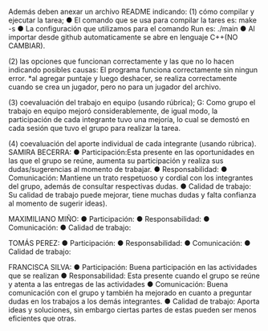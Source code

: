 Además deben anexar un archivo README indicando: 
(1) cómo compilar y ejecutar la tarea; 
● El comando que se usa para compilar la tares es: make -s
● La configuración que utilizamos para el comando Run es: ./main
● Al importar desde github automaticamente se abre en lenguaje C++(NO CAMBIAR).

(2) las opciones que funcionan correctamente y las que no lo hacen indicando posibles causas:
El programa funciona correctamente sin ningun error.
*al agregar puntaje y luego deshacer, se realiza correctamente cuando se crea un jugador, pero no para un jugador del archivo.

(3) coevaluación del trabajo en equipo (usando rúbrica);
G: Como grupo el trabajo en equipo mejoró considerablemente, de igual modo, la participación de cada integrante tuvo una mejoría, lo cual se demostó en cada sesión que tuvo el grupo para realizar la tarea.

(4) coevaluación del aporte individual de cada integrante (usando rúbrica).
SAMIRA BECERRA: 
● Participación:Esta presente en las oportunidades en las que el grupo se reúne, aumenta su participación y realiza sus dudas/sugerencias al momento de trabajar. 
● Responsabilidad: 
● Comunicación: Mantiene un trato respetuoso y cordial con los integrantes del grupo, además de consultar respectivas dudas.
● Calidad de trabajo: Su calidad de trabajo puede mejorar, tiene muchas dudas y falta confianza al momento de sugerir ideas).

MAXIMILIANO MIÑO:
● Participación:
● Responsabilidad: 
● Comunicación: 
● Calidad de trabajo:

TOMÁS PEREZ: 
● Participación:
● Responsabilidad: 
● Comunicación: 
● Calidad de trabajo:

FRANCISCA SILVA: 
● Participación: Buena participación en las actividades que se realizan
● Responsabilidad: Esta presente cuando el grupo se reúne y atenta a las entregas de las actividades
● Comunicación: Buena comunicación con el grupo y también ha mejorado en cuanto a preguntar dudas en los trabajos a los demás integrantes.
● Calidad de trabajo: Aporta ideas y soluciones, sin embargo ciertas partes de estas pueden ser menos eficientes que otras. 

